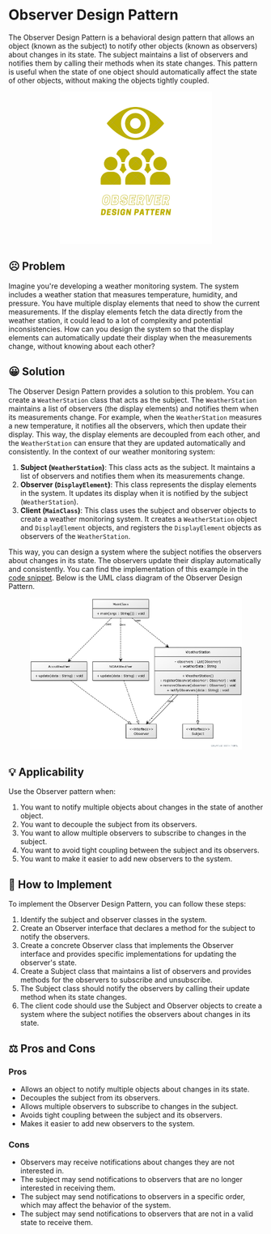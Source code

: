# Observer Design Pattern

The Observer Design Pattern is a behavioral design pattern that allows an object (known as the subject) to notify other objects (known as observers) about changes in its state. The subject maintains a list of observers and notifies them by calling their methods when its state changes. This pattern is useful when the state of one object should automatically affect the state of other objects, without making the objects tightly coupled.

<p align="center">
    <img src="./image/observer.png" height=300 weight=300 alt="Observer Design Pattern"></img>
</p>

## ☹️ Problem

Imagine you're developing a weather monitoring system. The system includes a weather station that measures temperature, humidity, and pressure. You have multiple display elements that need to show the current measurements. If the display elements fetch the data directly from the weather station, it could lead to a lot of complexity and potential inconsistencies. How can you design the system so that the display elements can automatically update their display when the measurements change, without knowing about each other?

## 😀 Solution

The Observer Design Pattern provides a solution to this problem. You can create a `WeatherStation` class that acts as the subject. The `WeatherStation` maintains a list of observers (the display elements) and notifies them when its measurements change. For example, when the `WeatherStation` measures a new temperature, it notifies all the observers, which then update their display. This way, the display elements are decoupled from each other, and the `WeatherStation` can ensure that they are updated automatically and consistently. In the context of our weather monitoring system:

1. **Subject (`WeatherStation`)**: This class acts as the subject. It maintains a list of observers and notifies them when its measurements change.
2. **Observer (`DisplayElement`)**: This class represents the display elements in the system. It updates its display when it is notified by the subject (`WeatherStation`).
3. **Client (`MainClass`)**: This class uses the subject and observer objects to create a weather monitoring system. It creates a `WeatherStation` object and `DisplayElement` objects, and registers the `DisplayElement` objects as observers of the `WeatherStation`.

This way, you can design a system where the subject notifies the observers about changes in its state. The observers update their display automatically and consistently. You can find the implementation of this example in the [code snippet](./src). Below is the UML class diagram of the Observer Design Pattern.

<p align="center">
    <img src="./image/uml_diagram.jpg" height=300 weight=300 alt="uml diagram"></img>
</p>

## 💡 Applicability

Use the Observer pattern when:

1. You want to notify multiple objects about changes in the state of another object.
2. You want to decouple the subject from its observers.
3. You want to allow multiple observers to subscribe to changes in the subject.
4. You want to avoid tight coupling between the subject and its observers.
5. You want to make it easier to add new observers to the system.

## 📝 How to Implement

To implement the Observer Design Pattern, you can follow these steps:

1. Identify the subject and observer classes in the system.
2. Create an Observer interface that declares a method for the subject to notify the observers.
3. Create a concrete Observer class that implements the Observer interface and provides specific implementations for updating the observer's state.
4. Create a Subject class that maintains a list of observers and provides methods for the observers to subscribe and unsubscribe.
5. The Subject class should notify the observers by calling their update method when its state changes.
6. The client code should use the Subject and Observer objects to create a system where the subject notifies the observers about changes in its state.

## ⚖️ Pros and Cons

### Pros

- Allows an object to notify multiple objects about changes in its state.
- Decouples the subject from its observers.
- Allows multiple observers to subscribe to changes in the subject.
- Avoids tight coupling between the subject and its observers.
- Makes it easier to add new observers to the system.

### Cons

- Observers may receive notifications about changes they are not interested in.
- The subject may send notifications to observers that are no longer interested in receiving them.
- The subject may send notifications to observers in a specific order, which may affect the behavior of the system.
- The subject may send notifications to observers that are not in a valid state to receive them.

